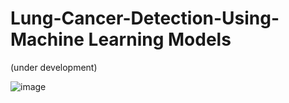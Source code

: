 # Lung-Cancer-Detection-Using-Machine Learning Models
(under development)

![image](https://github.com/user-attachments/assets/4b1fb1eb-88cf-4831-adeb-f9f76aa6b815)
